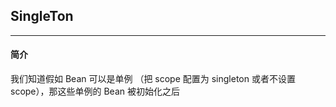 ## SingleTon

---

#### 简介

我们知道假如 Bean 可以是单例 （把 scope 配置为 singleton 或者不设置 scope），那这些单例的 Bean 被初始化之后
